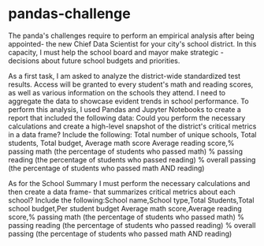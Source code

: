 # pandas-challenge
The panda's challenges require  to perform an empirical analysis after being appointed-
the new Chief Data Scientist for your city's school district. 
In this capacity, I must help the school board and mayor make strategic -
decisions about future school budgets and priorities.

As a first task,
I am asked to analyze the district-wide standardized test results.
Access will be granted to every student's math and reading scores, 
as well as various information on the schools they attend. 
I need to aggregate the data to showcase evident trends in school performance.
To perform this analysis, I used Pandas and Jupyter Notebooks to create a report that included the following data:
Could you perform the necessary calculations and create a high-level 
snapshot of the district's critical metrics in a data frame?
Include the following: Total number of unique schools, Total students, Total budget, Average math score
Average reading score,% passing math (the percentage of students who passed math)
% passing reading (the percentage of students who passed reading)
% overall passing (the percentage of students who passed math AND reading)

As for the School Summary
I must perform the necessary calculations and then create a data frame-
that summarizes critical metrics about each school?
Include the following:School name,School type,Total Students,Total school budget,Per student budget
Average math score,Average reading score,% passing math (the percentage of students who passed math)
% passing reading (the percentage of students who passed reading)
% overall passing (the percentage of students who passed math AND reading)
